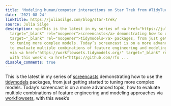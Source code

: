 ```yaml
---
title: 'Modeling human/computer interactions on Star Trek from #TidyTuesday with workflowsets'
date: '2021-08-24'
linkTitle: https://juliasilge.com/blog/star-trek/
source: Julia Silge
description: <p>This is the latest in my series of <a href="https://juliasilge.com/category/tidymodels/"
  target="_blank" rel="noopener">screencasts</a> demonstrating how to use the <a href="https://www.tidymodels.org/"
  target="_blank" rel="noopener">tidymodels</a> packages, from just getting started
  to tuning more complex models. Today’s screencast is on a more advanced topic, how
  to evaluate multiple combinations of feature engineering and modeling approaches
  via <a href="https://workflowsets.tidymodels.org/" target="_blank" rel="noopener">workflowsets</a>,
  with this week’s <a href="https://github.com/rfo ...
disable_comments: true
---
```

<p>This is the latest in my series of <a href="https://juliasilge.com/category/tidymodels/" target="_blank" rel="noopener">screencasts</a> demonstrating how to use the <a href="https://www.tidymodels.org/" target="_blank" rel="noopener">tidymodels</a> packages, from just getting started to tuning more complex models. Today’s screencast is on a more advanced topic, how to evaluate multiple combinations of feature engineering and modeling approaches via <a href="https://workflowsets.tidymodels.org/" target="_blank" rel="noopener">workflowsets</a>, with this week’s <a href="https://github.com/rfo ...